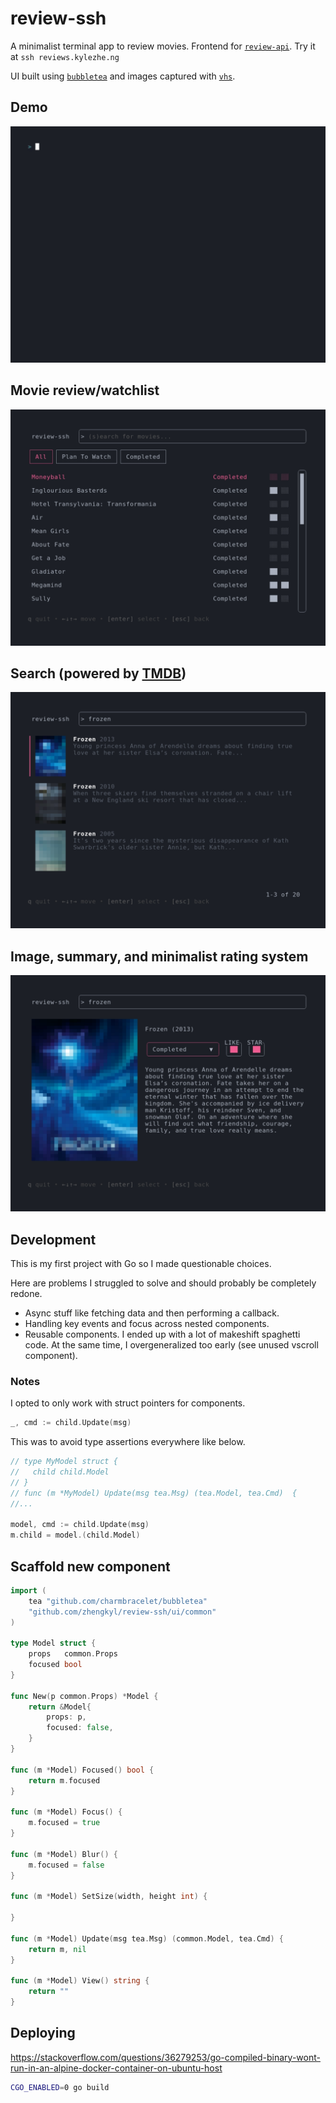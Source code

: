 # review-ssh

A minimalist terminal app to review movies. Frontend for [`review-api`](https://github.com/zhengkyl/review-api). Try it at `ssh reviews.kylezhe.ng`

UI built using [`bubbletea`](https://github.com/charmbracelet/bubbletea) and images captured with [`vhs`](https://github.com/charmbracelet/vhs).

## Demo

<img alt="usage demo" src="./assets/demo.gif"/>

## Movie review/watchlist

<img alt="movie lists" src="./assets/lists.png"/>

## Search (powered by [TMDB](https://www.themoviedb.org))

<img alt="movie search" src="./assets/search.png"/>

## Image, summary, and minimalist rating system

<img alt="movie details" src="./assets/details.png"/>

## Development

This is my first project with Go so I made questionable choices.

Here are problems I struggled to solve and should probably be completely redone.

- Async stuff like fetching data and then performing a callback.
- Handling key events and focus across nested components.
- Reusable components. I ended up with a lot of makeshift spaghetti code. At the same time, I overgeneralized too early (see unused vscroll component).

### Notes

I opted to only work with struct pointers for components.

```go
_, cmd := child.Update(msg)
```

This was to avoid type assertions everywhere like below.

```go
// type MyModel struct {
//   child child.Model
// }
// func (m *MyModel) Update(msg tea.Msg) (tea.Model, tea.Cmd)  {
//...

model, cmd := child.Update(msg)
m.child = model.(child.Model)
```

## Scaffold new component

```go
import (
	tea "github.com/charmbracelet/bubbletea"
	"github.com/zhengkyl/review-ssh/ui/common"
)

type Model struct {
	props 	common.Props
	focused bool
}

func New(p common.Props) *Model {
	return &Model{
		props: p,
		focused: false,
	}
}

func (m *Model) Focused() bool {
	return m.focused
}

func (m *Model) Focus() {
	m.focused = true
}

func (m *Model) Blur() {
	m.focused = false
}

func (m *Model) SetSize(width, height int) {

}

func (m *Model) Update(msg tea.Msg) (common.Model, tea.Cmd) {
	return m, nil
}

func (m *Model) View() string {
	return ""
}
```

## Deploying

https://stackoverflow.com/questions/36279253/go-compiled-binary-wont-run-in-an-alpine-docker-container-on-ubuntu-host

```sh
CGO_ENABLED=0 go build
```
